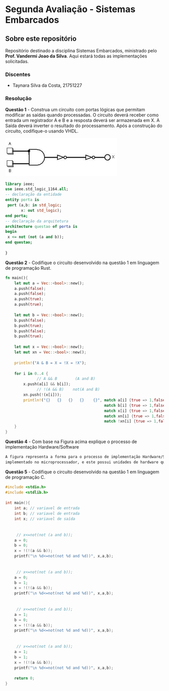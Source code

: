 # Segunda Avaliação - Sistemas Embarcados
## Sobre este repositório

Repositório destinado a disciplina Sistemas Embarcados, ministrado pelo **Prof. Vandermi Joao da Silva**.
Aqui estará todas as implementações solicitadas.


### Discentes

- Taynara Silva da Costa, 21751227

### Resolução
**Questão 1** -
Construa um circuito com portas lógicas que permitam modificar as saídas quando processadas.
O circuito deverá receber como entrada um registrador A e B e a resposta deverá ser armazenada em X. 
A Saída deverá inverter o resultado do processamento. Após a construção do circuito, codifique-o usando VHDL.

![circuito](https://github.com/taynara-yt/AV2-Embarcados/blob/main/circuito.jpg?raw=true)

~~~VHDL
library ieee;
use ieee.std_logic_1164.all;
-- declaração da entidade
entity porta is
 port (a,b: in std_logic;
       x: out std_logic);
end porta;
-- declaração da arquitetura
architecture questao of porta is
begin
 x <= not (not (a and b));  
end questao;

}
~~~

**Questão 2** -
Codifique o circuito desenvolvido na questão 1 em linguagem de programação Rust.

~~~rust
fn main(){    
    let mut a = Vec::<bool>::new();
    a.push(false);
    a.push(false);
    a.push(true);
    a.push(true);
    
    let mut b = Vec::<bool>::new();
    b.push(false);
    b.push(true);
    b.push(false);
    b.push(true);
    
    let mut x = Vec::<bool>::new();
    let mut xn = Vec::<bool>::new();
    
    println!("A & B = X = !X = !X");
    
    for i in 0..4 {
              // A && B        (A and B)
        x.push(a[i] && b[i]); 
              // !(A && B)    not(A and B)
        xn.push(!(x[i]));     
        println!("{}   {}   {}   {}    {}", match a[i] {true => 1,false => 0}, 
                                            match b[i] {true => 1,false => 0}, 
                                            match x[i] {true => 1,false => 0}, 
                                            match xn[i] {true => 1,false => 0},
                                            match !xn[i] {true => 1,false => 0}); // !(!(A && B))    not(not(A and B))
    }
}
~~~

**Questão 4** -
Com base na Figura acima explique o processo de implementação Hardware/Software 
~~~txt
A figura representa a forma para o processo de implementação Hardware/Software, onde o código é
implementado no microprocessador, e este possui unidades de hardware que são circuitos específicos de uma placa.

~~~

**Questão 5** - Codifique o circuito desenvolvido na questão 1 em linguagem de programação C.
~~~c
#include <stdio.h>
#include <stdlib.h>

int main(){
	int a; // variavel de entrada
    int b; // variavel de entrada
    int x; // variavel de saída
	
	
     // x<=not(not (a and b));
	a = 0;
	b = 0;
	x = !(!(a && b));  
    printf("\n %d<=not(not %d and %d))", x,a,b);
	

     // x<=not(not (a and b));
	a = 0;
	b = 1;
	x = !(!(a && b));
    printf("\n %d<=not(not %d and %d))", x,a,b);


     // x<=not(not (a and b));
	a = 1;
	b = 0;
	x = !(!(a && b));
    printf("\n %d<=not(not %d and %d))", x,a,b);
		
        
     // x<=not(not (a and b));    
	a = 1;
	b = 1;
	x = !(!(a && b));
    printf("\n %d<=not(not %d and %d))", x,a,b);
	
	return 0;
}

~~~




